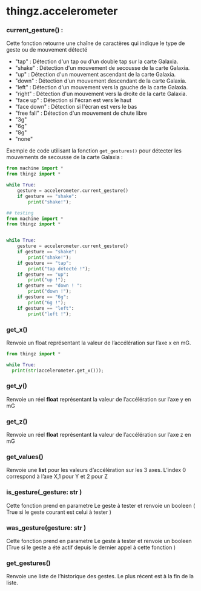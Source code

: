 # thingz.accelerometer

### current_gesture() :

Cette fonction retourne une chaîne de caractères qui indique le type de geste ou de mouvement détecté


-  "tap" : Détection d'un tap ou d'un double tap sur la carte Galaxia.
-  "shake" : Détection d'un mouvement de secousse de la carte Galaxia.
-  "up" : Détection d'un mouvement ascendant de la carte Galaxia.
-  "down" : Détection d'un mouvement descendant de la carte Galaxia.
-  "left" : Détection d'un mouvement vers la gauche de la carte Galaxia.
-  "right" : Détection d'un mouvement vers la droite de la carte Galaxia.
-  "face up" : Détection si l'écran est vers le haut 
-  "face down" : Détection si l'écran est vers le bas 
- "free fall" : Détection d'un mouvement de chute libre
- "3g" 
- "6g"
- "8g"
- "none"


Exemple de code utilisant la fonction `get_gestures()` pour détecter les mouvements de secousse de la carte Galaxia :
```python
from machine import *
from thingz import *

while True:
    gesture = accelerometer.current_gesture()
    if gesture == "shake":
        print("shake!");
```

```python
## testing
from machine import *
from thingz import *


while True:
    gesture = accelerometer.current_gesture()
    if gesture == "shake":
        print("shake!");
    if gesture == "tap":
        print("tap détecté !");
    if gesture == "up":
        print("up !");
    if gesture == "down ! ":
        print("down !");
    if gesture == "6g":
        print("6g !");
    if gesture == "left":
        print("left !");
```

### get_x()

Renvoie un float représentant la valeur de l’accélération sur l’axe x en mG.

```python
from thingz import *

while True:
  print(str(accelerometer.get_x()));

```


### get_y()
Renvoie un réel **float** représentant la valeur de l’accélération sur l’axe y en mG

### get_z()

Renvoie un réel **float** représentant la valeur de l’accélération sur l’axe  z en mG

### get_values()

Renvoie une **list** pour les valeurs d’accélération sur les 3 axes.
L’index 0 correspond à l’axe X,1 pour Y et 2 pour Z

### is_gesture(_gesture: str )

Cette fonction prend en parametre  Le geste à tester
et renvoie un booleen ( True si le geste courant est celui à tester )

### was_gesture(gesture: str )

Cette fonction prend en parametre  Le geste à tester
et renvoie un booleen (True si le geste a été actif depuis le dernier appel à cette fonction )

### get_gestures()

Renvoie une liste de l’historique des gestes. Le plus récent est à la fin de la liste.
